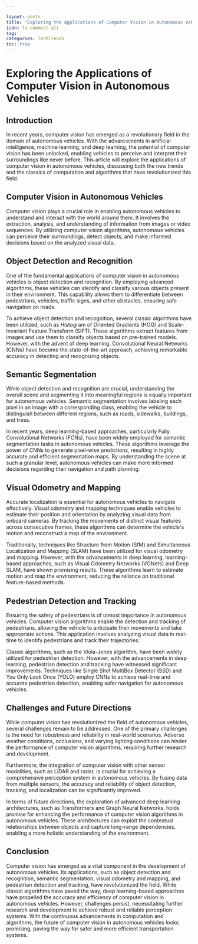 ```yaml
---

layout: posts
title: "Exploring the Applications of Computer Vision in Autonomous Vehicles"
icon: fa-comment-alt
tag:      
categories: TechTrends
toc: true
---
```




# Exploring the Applications of Computer Vision in Autonomous Vehicles

## Introduction

In recent years, computer vision has emerged as a revolutionary field in the domain of autonomous vehicles. With the advancements in artificial intelligence, machine learning, and deep learning, the potential of computer vision has been unlocked, enabling vehicles to perceive and interpret their surroundings like never before. This article will explore the applications of computer vision in autonomous vehicles, discussing both the new trends and the classics of computation and algorithms that have revolutionized this field.

## Computer Vision in Autonomous Vehicles

Computer vision plays a crucial role in enabling autonomous vehicles to understand and interact with the world around them. It involves the extraction, analysis, and understanding of information from images or video sequences. By utilizing computer vision algorithms, autonomous vehicles can perceive their surroundings, detect objects, and make informed decisions based on the analyzed visual data.

## Object Detection and Recognition

One of the fundamental applications of computer vision in autonomous vehicles is object detection and recognition. By employing advanced algorithms, these vehicles can identify and classify various objects present in their environment. This capability allows them to differentiate between pedestrians, vehicles, traffic signs, and other obstacles, ensuring safe navigation on roads.

To achieve object detection and recognition, several classic algorithms have been utilized, such as Histogram of Oriented Gradients (HOG) and Scale-Invariant Feature Transform (SIFT). These algorithms extract features from images and use them to classify objects based on pre-trained models. However, with the advent of deep learning, Convolutional Neural Networks (CNNs) have become the state-of-the-art approach, achieving remarkable accuracy in detecting and recognizing objects.

## Semantic Segmentation

While object detection and recognition are crucial, understanding the overall scene and segmenting it into meaningful regions is equally important for autonomous vehicles. Semantic segmentation involves labeling each pixel in an image with a corresponding class, enabling the vehicle to distinguish between different regions, such as roads, sidewalks, buildings, and trees.

In recent years, deep learning-based approaches, particularly Fully Convolutional Networks (FCNs), have been widely employed for semantic segmentation tasks in autonomous vehicles. These algorithms leverage the power of CNNs to generate pixel-wise predictions, resulting in highly accurate and efficient segmentation maps. By understanding the scene at such a granular level, autonomous vehicles can make more informed decisions regarding their navigation and path planning.

## Visual Odometry and Mapping

Accurate localization is essential for autonomous vehicles to navigate effectively. Visual odometry and mapping techniques enable vehicles to estimate their position and orientation by analyzing visual data from onboard cameras. By tracking the movements of distinct visual features across consecutive frames, these algorithms can determine the vehicle's motion and reconstruct a map of the environment.

Traditionally, techniques like Structure from Motion (SfM) and Simultaneous Localization and Mapping (SLAM) have been utilized for visual odometry and mapping. However, with the advancements in deep learning, learning-based approaches, such as Visual Odometry Networks (VONets) and Deep SLAM, have shown promising results. These algorithms learn to estimate motion and map the environment, reducing the reliance on traditional feature-based methods.

## Pedestrian Detection and Tracking

Ensuring the safety of pedestrians is of utmost importance in autonomous vehicles. Computer vision algorithms enable the detection and tracking of pedestrians, allowing the vehicle to anticipate their movements and take appropriate actions. This application involves analyzing visual data in real-time to identify pedestrians and track their trajectories.

Classic algorithms, such as the Viola-Jones algorithm, have been widely utilized for pedestrian detection. However, with the advancements in deep learning, pedestrian detection and tracking have witnessed significant improvements. Techniques like Single Shot MultiBox Detector (SSD) and You Only Look Once (YOLO) employ CNNs to achieve real-time and accurate pedestrian detection, enabling safer navigation for autonomous vehicles.

## Challenges and Future Directions

While computer vision has revolutionized the field of autonomous vehicles, several challenges remain to be addressed. One of the primary challenges is the need for robustness and reliability in real-world scenarios. Adverse weather conditions, occlusions, and varying lighting conditions can hinder the performance of computer vision algorithms, requiring further research and development.

Furthermore, the integration of computer vision with other sensor modalities, such as LiDAR and radar, is crucial for achieving a comprehensive perception system in autonomous vehicles. By fusing data from multiple sensors, the accuracy and reliability of object detection, tracking, and localization can be significantly improved.

In terms of future directions, the exploration of advanced deep learning architectures, such as Transformers and Graph Neural Networks, holds promise for enhancing the performance of computer vision algorithms in autonomous vehicles. These architectures can exploit the contextual relationships between objects and capture long-range dependencies, enabling a more holistic understanding of the environment.

## Conclusion

Computer vision has emerged as a vital component in the development of autonomous vehicles. Its applications, such as object detection and recognition, semantic segmentation, visual odometry and mapping, and pedestrian detection and tracking, have revolutionized the field. While classic algorithms have paved the way, deep learning-based approaches have propelled the accuracy and efficiency of computer vision in autonomous vehicles. However, challenges persist, necessitating further research and development to achieve robust and reliable perception systems. With the continuous advancements in computation and algorithms, the future of computer vision in autonomous vehicles looks promising, paving the way for safer and more efficient transportation systems.